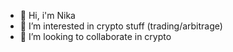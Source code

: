 - 👋 Hi, i'm Nika
- 👀 I’m interested in crypto stuff (trading/arbitrage)
- 💞️ I’m looking to collaborate in crypto
<!-- - 📫 How to reach me @ (tg/inst) -->

<!---
is a ✨ special ✨ repository because its `README.md` (this file) appears on your GitHub profile.
You can click the Preview link to take a look at your changes.
--->

